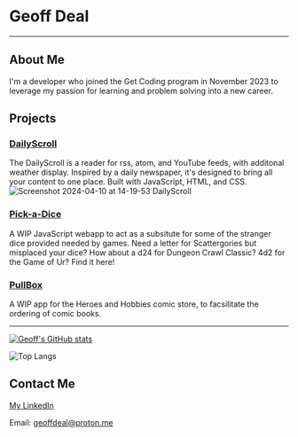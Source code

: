 # Geoff Deal
___
## About Me
I'm a developer who joined the Get Coding program in November 2023 to leverage my passion for learning and problem solving into a new career.

## Projects
### [DailyScroll](https://github.com/GeoffDeal/DailyScroll)
The DailyScroll is a reader for rss, atom, and YouTube feeds, with additonal weather display. Inspired by a daily newspaper, it's designed to bring all your content to one place. Built with JavaScript, HTML, and CSS.
![Screenshot 2024-04-10 at 14-19-53 DailyScroll](https://github.com/GeoffDeal/GeoffDeal/assets/141517189/ceb2b1e1-523d-44f2-8391-6b8aa747555f)

### [Pick-a-Dice](https://github.com/GeoffDeal/Dice-Site)
A WIP JavaScript webapp to act as a subsitute for some of the stranger dice provided needed by games. Need a letter for Scattergories but misplaced your dice? How about a d24 for Dungeon Crawl Classic? 4d2 for the Game of Ur? Find it here!

### [PullBox](https://www.herostash.ca)
A WIP app for the Heroes and Hobbies comic store, to facsilitate the ordering of comic books.

___
[![Geoff's GitHub stats](https://github-readme-stats.vercel.app/api?username=GeoffDeal&theme=transparent)](https://github.com/anuraghazra/github-readme-stats)

![Top Langs](https://github-readme-stats.vercel.app/api/top-langs/?username=GeoffDeal&hide_progress=true&theme=transparent)

## Contact Me
[My LinkedIn](https://www.linkedin.com/in/geoff-deal-50bbb4303/)

Email: geoffdeal@proton.me
<!---
GeoffDeal/GeoffDeal is a ✨ special ✨ repository because its `README.md` (this file) appears on your GitHub profile.
You can click the Preview link to take a look at your changes.
--->

